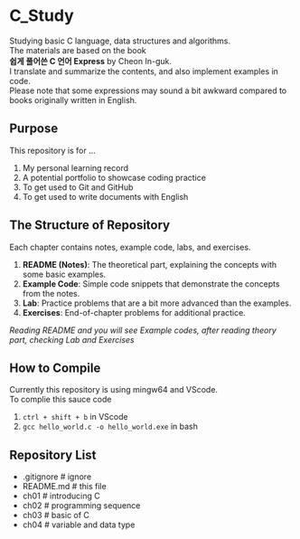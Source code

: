 # C_Study
Studying basic C language, data structures and algorithms.  
The materials are based on the book   
**쉽게 풀어쓴 C 언어 Express** by Cheon In-guk.  
I translate and summarize the contents, and also implement examples in code.  
Please note that some expressions may sound a bit awkward compared to books originally written in English.

## Purpose
This repository is for ... 
1. My personal learning record
2. A potential portfolio to showcase coding practice
3. To get used to Git and GitHub
4. To get used to write documents with English

## The Structure of Repository
Each chapter contains notes, example code, labs, and exercises.

1. **README (Notes)**: The theoretical part, explaining the concepts with some basic examples.
2. **Example Code**: Simple code snippets that demonstrate the concepts from the notes.
3. **Lab**: Practice problems that are a bit more advanced than the examples.
4. **Exercises**: End-of-chapter problems for additional practice.  

*Reading README and you will see Example codes, after reading theory part, checking Lab and Exercises*

## How to Compile
Currently this repository is using mingw64 and VScode.  
To complie this sauce code   
1. `ctrl + shift + b` in VScode
2. `gcc hello_world.c -o hello_world.exe` in bash

## Repository List
- .gitignore      # ignore  
- README.md       # this file
- ch01 # introducing C 
- ch02 # programming sequence
- ch03 # basic of C
- ch04 # variable and data type